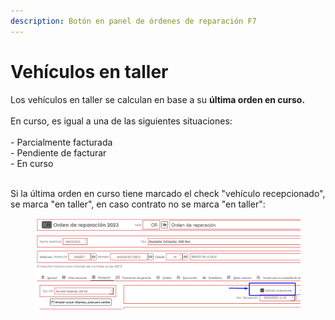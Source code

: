 ```yaml
---
description: Botón en panel de órdenes de reparación F7
---
```


# Vehículos en taller

Los vehículos en taller se calculan en base a su **última orden en curso.**\
\
En curso, es igual a una de las siguientes situaciones:\
\
\- Parcialmente facturada\
\- Pendiente de facturar\
\- En curso

\
Si la última orden en curso tiene marcado el check "vehículo recepcionado", se marca "en taller", en caso contrato no se marca "en taller":

<figure><img src="../../.gitbook/assets/imagen (1) (1) (1) (1) (1) (1) (1) (1) (1) (1) (1) (1) (1).png" alt=""><figcaption></figcaption></figure>
